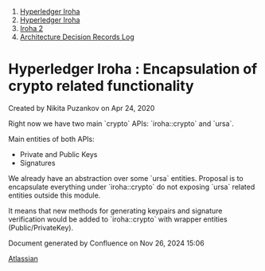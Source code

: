1. [Hyperledger Iroha](index.html)
2. [Hyperledger Iroha](Hyperledger-Iroha_20873224.html)
3. [Iroha 2](Iroha-2_21012047.html)
4. [Architecture Decision Records Log](Architecture-Decision-Records-Log_21016003.html)

# Hyperledger Iroha : Encapsulation of crypto related functionality

Created by Nikita Puzankov on Apr 24, 2020

Right now we have two main \`crypto\` APIs: \`iroha::crypto\` and \`ursa\`.

Main entities of both APIs:

- Private and Public Keys
- Signatures

We already have an abstraction over some \`ursa\` entities. Proposal is to encapsulate everything under \`iroha::crypto\` do not exposing \`ursa\` related entities outside this module.

It means that new methods for generating keypairs and signature verification would be added to \`iroha::crypto\` with wrapper entities (Public/PrivateKey).

Document generated by Confluence on Nov 26, 2024 15:06

[Atlassian](http://www.atlassian.com/)
